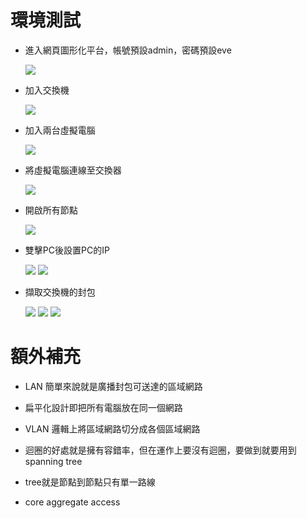 # 環境測試

- 進入網頁圖形化平台，帳號預設admin，密碼預設eve

    ![](img/20200916/1.png)

- 加入交換機

    ![](img/20200916/2.png)

- 加入兩台虛擬電腦

    ![](img/20200916/3.png)

- 將虛擬電腦連線至交換器

    ![](img/20200916/4.png)

- 開啟所有節點

    ![](img/20200916/5.png)

- 雙擊PC後設置PC的IP

    ![](img/20200916/6.png)
    ![](img/20200916/7.png)

- 擷取交換機的封包

    ![](img/20200916/8.png)
    ![](img/20200916/9.png)
    ![](img/20200916/10.png)

# 額外補充

- LAN 簡單來說就是廣播封包可送達的區域網路

- 扁平化設計即把所有電腦放在同一個網路

- VLAN 邏輯上將區域網路切分成各個區域網路

- 迴圈的好處就是擁有容錯率，但在運作上要沒有迴圈，要做到就要用到
spanning tree

- tree就是節點到節點只有單一路線

- core aggregate access